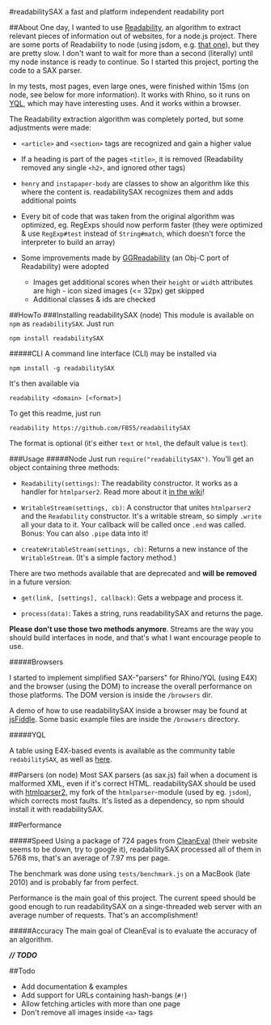 #readabilitySAX
a fast and platform independent readability port

##About
One day, I wanted to use [Readability](http://code.google.com/p/arc90labs-readability/), an algorithm to extract relevant pieces of information out of websites, for a node.js project. There are some ports of Readability to node (using jsdom, e.g. [that one](https://github.com/arrix/node-readability)), but they are pretty slow. I don't want to wait for more than a second (literally) until my node instance is ready to continue. So I started this project, porting the code to a SAX parser.

In my tests, most pages, even large ones, were finished within 15ms (on node, see below for more information). It works with Rhino, so it runs on [YQL](http://developer.yahoo.com/yql "Yahoo! Query Language"), which may have interesting uses. And it works within a browser.

The Readability extraction algorithm was completely ported, but some adjustments were made:

* `<article>` and `<section>` tags are recognized and gain a higher value

* If a heading is part of the pages `<title>`, it is removed (Readability removed any single `<h2>`, and ignored other tags)

* `henry` and `instapaper-body` are classes to show an algorithm like this where the content is. readabilitySAX recognizes them and adds additional points

* Every bit of code that was taken from the original algorithm was optimized, eg. RegExps should now perform faster (they were optimized & use `RegExp#test` instead of `String#match`, which doesn't force the interpreter to build an array)

* Some improvements made by [GGReadability](https://github.com/curthard89/COCOA-Stuff/tree/master/GGReadability) (an Obj-C port of Readability) were adopted
    * Images get additional scores when their `height` or `width` attributes are high - icon sized images (<= 32px) get skipped
    * Additional classes & ids are checked

##HowTo
###Installing readabilitySAX (node)
This module is available on `npm` as `readabilitySAX`. Just run 

    npm install readabilitySAX

#####CLI
A command line interface (CLI) may be installed via

    npm install -g readabilitySAX

It's then available via

    readability <domain> [<format>]

To get this readme, just run

    readability https://github.com/FB55/readabilitySAX

The format is optional (it's either `text` or `html`, the default value is `text`).

###Usage
#####Node
Just run `require("readabilitySAX")`. You'll get an object containing three methods:

* `Readability(settings)`: The readability constructor. It works as a handler for `htmlparser2`. Read more about it [in the wiki](https://github.com/FB55/readabilitySAX/wiki/The-Readability-constructor)!

* `WritableStream(settings, cb)`: A constructor that unites `htmlparser2` and the `Readability` constructor. It's a writable stream, so simply `.write` all your data to it. Your callback will be called once `.end` was called. Bonus: You can also `.pipe` data into it!

* `createWritableStream(settings, cb)`: Returns a new instance of the `WritableStream`. (It's a simple factory method.)

There are two methods available that are deprecated and __will be removed__ in a future version:

* `get(link, [settings], callback)`: Gets a webpage and process it.

* `process(data)`: Takes a string, runs readabilitySAX and returns the page.

__Please don't use those two methods anymore__. Streams are the way you should build interfaces in node, and that's what I want encourage people to use.

#####Browsers

I started to implement simplified SAX-"parsers" for Rhino/YQL (using E4X) and the browser (using the DOM) to increase the overall performance on those platforms. The DOM version is inside the `/browsers` dir.

A demo of how to use readabilitySAX inside a browser may be found at [jsFiddle](http://jsfiddle.net/pXqYR/embedded/). Some basic example files are inside the `/browsers` directory.

#####YQL

A table using E4X-based events is available as the community table `redabilitySAX`, as well as [here](https://github.com/FB55/yql-tables/tree/master/readabilitySAX).

##Parsers (on node)
Most SAX parsers (as sax.js) fail when a document is malformed XML, even if it's correct HTML. readabilitySAX should be used with [htmlparser2](https://github.com/FB55/node-htmlparser), my fork of the `htmlparser`-module (used by eg. `jsdom`), which corrects most faults. It's listed as a dependency, so npm should install it with readabilitySAX.

##Performance

#####Speed
Using a package of 724 pages from [CleanEval](http://cleaneval.sigwac.org.uk) (their website seems to be down, try to google it), readabilitySAX processed all of them in 5768 ms, that's an average of 7.97 ms per page.

The benchmark was done using `tests/benchmark.js` on a MacBook (late 2010) and is probably far from perfect.

Performance is the main goal of this project. The current speed should be good enough to run readabilitySAX on a singe-threaded web server with an average number of requests. That's an accomplishment!

#####Accuracy
The main goal of CleanEval is to evaluate the accuracy of an algorithm.

___// TODO___

##Todo

- Add documentation & examples
- Add support for URLs containing hash-bangs (`#!`)
- Allow fetching articles with more than one page
- Don't remove all images inside `<a>` tags